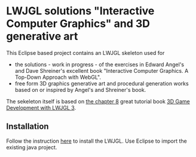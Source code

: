 # LWJGL solutions "Interactive Computer Graphics" and 3D generative art

This Eclipse based project contains an LWJGL skeleton used for

  * the solutions - work in progress - of the exercises in Edward Angel's and
  Dave Shreiner's excellent book "Interactive Computer Graphics. A Top-Down
  Approach with WebGL".
  * free form 3D graphics generative art and procedural generation works based
  on or inspired by Angel's and Shreiner's book.

The sekeleton itself is based on [the chapter
8](https://lwjglgamedev.gitbooks.io/3d-game-development-with-lwjgl/content/chapter08/chapter8.html)
great tutorial book [3D Game Development with LWJGL
3](https://ahbejarano.gitbook.io/lwjglgamedev/).


## Installation

Follow the instruction
[here](https://github.com/LWJGL/lwjgl3-wiki/wiki/1.2.-Install#eclipse) to
install the LWJGL. Use Eclipse to import the existing java project.
